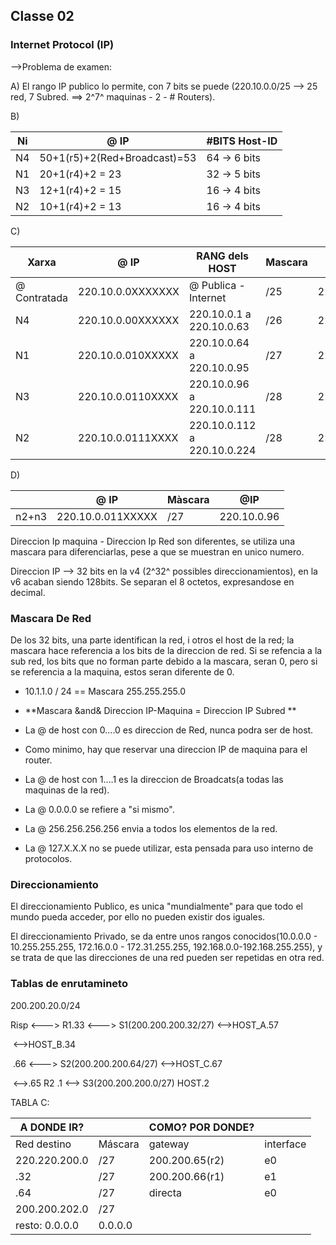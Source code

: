 ## Classe 02

### Internet Protocol (IP)

-->Problema de examen:



A) El rango IP publico lo permite, con 7 bits se puede (220.10.0.0/25 --> 25 red, 7 Subred. ==> 2^7^ maquinas - 2 - # Routers).

B)

| Ni   | @ IP                         | #BITS Host-ID |
| ---- | ---------------------------- | ------------- |
| N4   | 50+1(r5)+2(Red+Broadcast)=53 | 64 -> 6 bits  |
| N1   | 20+1(r4)+2 = 23              | 32 -> 5 bits  |
| N3   | 12+1(r4)+2 = 15              | 16 -> 4 bits  |
| N2   | 10+1(r4)+2 = 13              | 16 -> 4 bits  |

C)

| Xarxa        | @ IP              | RANG dels HOST              | Mascara | @ IP         |
| ------------ | ----------------- | --------------------------- | ------- | ------------ |
| @ Contratada | 220.10.0.0XXXXXXX | @ Publica - Internet        | /25     | 220.10.0.0   |
| N4           | 220.10.0.00XXXXXX | 220.10.0.1 a 220.10.0.63    | /26     | 220.10.0.0   |
| N1           | 220.10.0.010XXXXX | 220.10.0.64 a 220.10.0.95   | /27     | 220.10.0.64  |
| N3           | 220.10.0.0110XXXX | 220.10.0.96 a 220.10.0.111  | /28     | 220.10.0.96  |
| N2           | 220.10.0.0111XXXX | 220.10.0.112 a 220.10.0.224 | /28     | 220.10.0.112 |

D)

|       | @ IP              | Màscara | @IP         |
| ----- | ----------------- | ------- | ----------- |
| n2+n3 | 220.10.0.011XXXXX | /27     | 220.10.0.96 |

Direccion Ip maquina - Direccion Ip Red son diferentes, se utiliza una mascara para diferenciarlas, pese a que se muestran en unico numero.

Direccion IP --> 32 bits en la v4 (2^32^ possibles direccionamientos), en la v6 acaban siendo 128bits. Se separan el 8 octetos, expresandose en decimal.

### Mascara De Red

De los 32 bits, una parte identifican la red, i otros el host de la red; la mascara hace referencia a los bits de la direccion de red. Si se refencia a la sub red, los bits que no forman parte debido a la mascara, seran 0, pero si se referencia a la maquina, estos seran diferente de 0.

* 10.1.1.0 / 24 == Mascara 255.255.255.0


* **Mascara &and& Direccion IP-Maquina = Direccion IP Subred ** 
* La @ de host con 0....0 es direccion de Red, nunca podra ser de host.
* Como minimo, hay que reservar una direccion IP de maquina para el router.
* La @ de host con 1....1 es la direccion de Broadcats(a todas las maquinas de la red).
* La @ 0.0.0.0 se refiere a "si mismo".
* La @ 256.256.256.256 envia a todos los elementos de la red.
* La @ 127.X.X.X no se puede utilizar, esta pensada para uso interno de protocolos.

### Direccionamiento

El direccionamiento Publico, es unica "mundialmente" para que todo el mundo pueda acceder, por ello no pueden existir dos iguales.

El direccionamiento Privado, se da entre unos rangos conocidos(10.0.0.0 - 10.255.255.255, 172.16.0.0 - 172.31.255.255, 192.168.0.0-192.168.255.255), y se trata de que las direcciones de una red pueden ser repetidas en otra red.



### Tablas de enrutamineto

200.200.20.0/24

Risp  <--->  R1.33 	<---> S1(200.200.200.32/27)	<-->HOST_A.57

​											<-->HOST_B.34

​			.66 	<---> S2(200.200.200.64/27) 	<-->HOST_C.67

​											<-->.65 R2 .1 <--> S3(200.200.200.0/27) HOST.2



TABLA C:

| A DONDE IR?    |         | COMO? POR DONDE? |           |
| -------------- | ------- | ---------------- | --------- |
| Red destino    | Máscara | gateway          | interface |
| 220.220.200.0  | /27     | 200.200.65(r2)   | e0        |
| .32            | /27     | 200.200.66(r1)   | e1        |
| .64            | /27     | directa          | e0        |
| 200.200.202.0  | /27     |                  |           |
| resto: 0.0.0.0 | 0.0.0.0 |                  |           |

